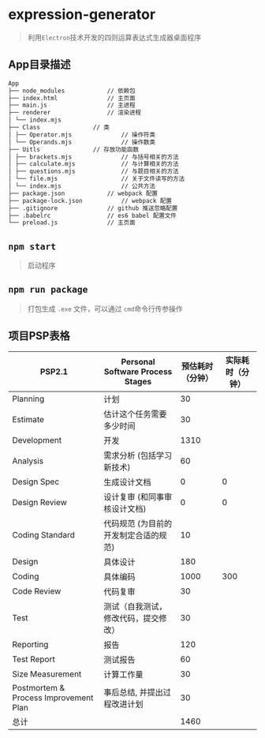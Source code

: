 # expression-generator
> 利用`Electron`技术开发的四则运算表达式生成器桌面程序

## App目录描述
```txt
App
├── node_modules 			// 依赖包
├── index.html 				// 主页面
├── main.js 				// 主进程
├── renderer 				// 渲染进程
│ └── index.mjs
├── Class 				// 类
│ ├── Operator.mjs      		// 操作符类
│ └── Operands.mjs      		// 操作数类
├── Uitls 				// 存放功能函数
│ ├── brackets.mjs      		// 与括号相关的方法
│ ├── calculate.mjs     		// 与计算相关的方法
│ ├── questions.mjs     		// 与题目相关的方法
│ └── file.mjs         		    // 关于文件读写的方法 
│ └── index.mjs         		// 公共方法      
├── package.json 			// webpack 配置
├── package-lock.json 			// webpack 配置
├── .gitignore 				// github 推送忽略配置
├── .babelrc 				// es6 babel 配置文件
└── preload.js 				// 主页面
```

## `npm start`
> 启动程序

## `npm run package`
> 打包生成 `.exe` 文件，可以通过 `cmd`命令行传参操作

## 项目PSP表格
PSP2.1 | Personal Software Process Stages | 预估耗时（分钟） | 实际耗时（分钟）
-|-|-|-
Planning | 计划 | 30 | 
Estimate | 估计这个任务需要多少时间 | 30 | 
Development | 开发 | 1310 | 
Analysis | 需求分析 (包括学习新技术) | 60 | 
Design Spec | 生成设计文档 | 0 | 0
Design Review | 设计复审 (和同事审核设计文档) | 0 | 0
Coding Standard | 代码规范 (为目前的开发制定合适的规范) | 10 | 
Design | 具体设计 | 180 | 
Coding | 具体编码 | 1000 | 300
Code Review | 代码复审 | 30 |
Test | 测试（自我测试，修改代码，提交修改） | 30 |
Reporting | 报告 | 120 |
Test Report | 测试报告 | 60 |
Size Measurement | 计算工作量 | 30 |
Postmortem & Process Improvement Plan | 事后总结, 并提出过程改进计划 | 30 |
总计 |  | 1460 | 

